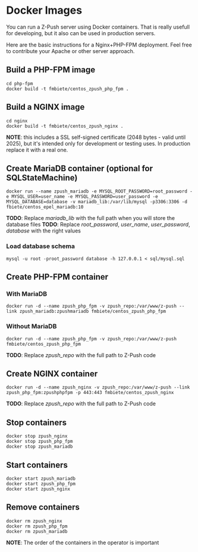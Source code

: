 # Docker Images

You can run a Z-Push server using Docker containers. That is really usefull for developing, but it also can be used in production servers.


Here are the basic instructions for a Nginx+PHP-FPM deployment. Feel free to contribute your Apache or other server approach.


## Build a PHP-FPM image

    cd php-fpm
    docker build -t fmbiete/centos_zpush_php_fpm .


## Build a NGINX image

    cd nginx
    docker build -t fmbiete/centos_zpush_nginx .

**NOTE**: this includes a SSL self-signed certificate (2048 bytes - valid until 2025), but it's intended only for development or testing uses. In production replace it with a real one.


## Create MariaDB container (optional for SQLStateMachine)

    docker run --name zpush_mariadb -e MYSQL_ROOT_PASSWORD=root_password -e MYSQL_USER=user_name -e MYSQL_PASSWORD=user_password -e MYSQL_DATABASE=database -v mariadb_lib:/var/lib/mysql -p3306:3306 -d fbiete/centos_epel_mariadb:10

**TODO**: Replace *mariadb_lib* with the full path when you will store the database files
**TODO**: Replace *root_password*, *user_name*, *user_password*, *database* with the right values

### Load database schema

    mysql -u root -proot_password database -h 127.0.0.1 < sql/mysql.sql


## Create PHP-FPM container

### With MariaDB

    docker run -d --name zpush_php_fpm -v zpush_repo:/var/www/z-push --link zpush_mariadb:zpushmariadb fmbiete/centos_zpush_php_fpm

### Without MariaDB

    docker run -d --name zpush_php_fpm -v zpush_repo:/var/www/z-push fmbiete/centos_zpush_php_fpm

**TODO**: Replace *zpush_repo* with the full path to Z-Push code


## Create NGINX container

    docker run -d --name zpush_nginx -v zpush_repo:/var/www/z-push --link zpush_php_fpm:zpushphpfpm -p 443:443 fmbiete/centos_zpush_nginx

**TODO**: Replace *zpush_repo* with the full path to Z-Push code


## Stop containers

    docker stop zpush_nginx
    docker stop zpush_php_fpm
    docker stop zpush_mariadb


## Start containers

    docker start zpush_mariadb
    docker start zpush_php_fpm
    docker start zpush_nginx


## Remove containers

    docker rm zpush_nginx
    docker rm zpush_php_fpm
    docker rm zpush_mariadb

**NOTE**: The order of the containers in the operator is important